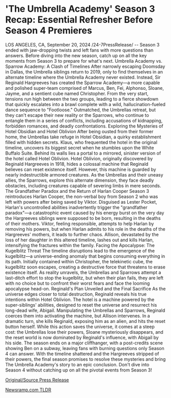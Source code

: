 # 'The Umbrella Academy' Season 3 Recap: Essential Refresher Before Season 4 Premieres

LOS ANGELES, CA, September 20, 2024 /24-7PressRelease/ -- Season 3 ended with jaw-dropping twists and left fans with more questions than answers. Before diving into the new season, catch up on all the key moments from Season 3 to prepare for what's next.  Umbrella Academy vs. Sparrow Academy: A Clash of Timelines After narrowly escaping Doomsday in Dallas, the Umbrella siblings return to 2019, only to find themselves in an alternate timeline where the Umbrella Academy never existed. Instead, Sir Reginald Hargreeves has created the Sparrow Academy—a more capable and polished super-team comprised of Marcus, Ben, Fei, Alphonso, Sloane, Jayme, and a sentient cube named Christopher.  From the very start, tensions run high between the two groups, leading to a fierce showdown that quickly escalates into a brawl complete with a wild, hallucination-fueled dance sequence to "Footloose." Outmatched, the Umbrellas retreat, but they can't escape their new reality or the Sparrows, who continue to entangle them in a series of conflicts, including accusations of kidnapping, forbidden romances, and deadly confrontations.  Exploring the Mysteries of Hotel Obsidian and Hotel Oblivion After being ousted from their former home, the Umbrellas take refuge in Hotel Obsidian, a quirky establishment filled with hidden secrets. Klaus, who frequented the hotel in the original timeline, uncovers its biggest secret when he stumbles upon the White Buffalo Suite. Behind its walls lies a portal to a mirrored, sinister version of the hotel called Hotel Oblivion.  Hotel Oblivion, originally discovered by Reginald Hargreeves in 1918, hides a colossal machine that Reginald believes can reset existence itself. However, this machine is guarded by nearly indestructible armored creatures. As the Umbrellas and their uneasy allies, the Sparrows, explore this alternate dimension, they face deadly obstacles, including creatures capable of severing limbs in mere seconds.  The Grandfather Paradox and the Return of Harlan Cooper Season 3 reintroduces Harlan Cooper, the non-verbal boy from Season 2 who was left with powers after being saved by Viktor. Disguised as Lester Pocket, Harlan's uncontrolled abilities inadvertently trigger the "grandfather paradox"—a catastrophic event caused by his energy burst on the very day the Hargreeves siblings were supposed to be born, resulting in the deaths of their mothers.  Viktor, feeling responsible, attempts to help Harlan by removing his powers, but when Harlan admits to his role in the deaths of the Hargreeves' mothers, it leads to further chaos. Allison, devastated by the loss of her daughter in this altered timeline, lashes out and kills Harlan, intensifying the fractures within the family.  Facing the Apocalypse: The Kugelblitz Threat The timeline disruptions lead to the emergence of the kugelblitz—a universe-ending anomaly that begins consuming everything in its path. Initially contained within Christopher, the telekinetic cube, the kugelblitz soon escapes, creating a destructive force that threatens to erase existence itself.  As reality unravels, the Umbrellas and Sparrows attempt a last-ditch effort to stop the kugelblitz, but when their plan fails, they are left with no choice but to confront their worst fears and face the looming apocalypse head-on.  Reginald's Plan Unveiled and the Final Sacrifice As the universe edges closer to total destruction, Reginald reveals his true intentions within Hotel Oblivion. The hotel is a machine powered by the super-siblings' abilities, designed to reset the universe and resurrect his long-dead wife, Abigail. Manipulating the Umbrellas and Sparrows, Reginald coerces them into activating the machine, but Allison intervenes. In a dramatic turn, she kills Reginald, exposing him as an alien, and hits the reset button herself.  While this action saves the universe, it comes at a steep cost: the Umbrellas lose their powers, Sloane mysteriously disappears, and the reset world is now dominated by Reginald's influence, with Abigail by his side. The season ends on a major cliffhanger, with a post-credits scene showing Ben on a subway, leaving fans with burning questions only Season 4 can answer.  With the timeline shattered and the Hargreeves stripped of their powers, the final season promises to resolve these mysteries and bring The Umbrella Academy's story to an epic conclusion. Don't dive into Season 4 without catching up on all the pivotal events from Season 3! 

[Original/Source Press Release](https://www.24-7pressrelease.com/press-release/514181/the-umbrella-academy-season-3-recap-essential-refresher-before-season-4-premieres) 

[Newsramp.com TLDR](https://newsramp.com/None) 